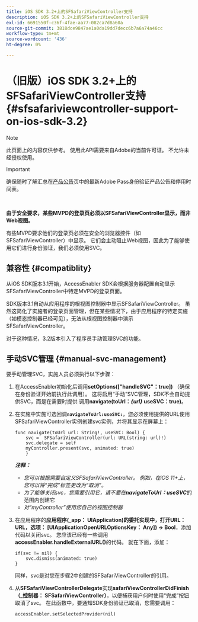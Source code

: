 ```yaml
---
title: iOS SDK 3.2+上的SFSafariViewController支持
description: iOS SDK 3.2+上的SFSafariViewController支持
exl-id: 6691550f-c36f-4fae-aa77-082ca7d8a60a
source-git-commit: 3818dce9847ae1a0da19dd7decc6b7a6a74a46cc
workflow-type: tm+mt
source-wordcount: '436'
ht-degree: 0%

---
```


# （旧版）iOS SDK 3.2+上的SFSafariViewController支持 {#sfsafariviewcontroller-support-on-ios-sdk-3.2}

>[!NOTE]
>
>此页面上的内容仅供参考。 使用此API需要来自Adobe的当前许可证。 不允许未经授权使用。

>[!IMPORTANT]
>
> 确保随时了解汇总在[产品公告](/help/authentication/product-announcements.md)页中的最新Adobe Pass身份验证产品公告和停用时间表。

</br>


**由于安全要求，某些MVPD的登录页必须以SFSafariViewController显示，而非Web视图。**

有些MVPD要求他们的登录页必须在安全的浏览器控件（如SFSafariViewController）中显示。 它们会主动阻止Web视图，因此为了能够使用它们进行身份验证，我们必须使用SVC。

## 兼容性 {#compatiblity}

从iOS SDK版本3.1开始，AccessEnabler SDK会根据服务器配置自动显示SFSafariViewController中特定MVPD的登录页面。

SDK版本3.1自动从应用程序的根视图控制器中显示SFSafariViewController。 虽然这简化了实施者的登录页面管理，但在某些情况下，由于应用程序的特定实施（如模态控制器已经可见），无法从根视图控制器中演示SFSafariViewController。

对于这种情况，3.2版本引入了程序员手动管理SVC的功能。

## 手动SVC管理 {#manual-svc-management}

要手动管理SVC，实施人员必须执行以下步骤：


1. 在AccessEnabler初始化后调用&#x200B;**setOptions([&quot;handleSVC&quot;：true])** （确保在身份验证开始前执行此调用）。 这将启用“手动”SVC管理，SDK不会自动提供SVC，而是在需要时提供     调用&#x200B;**navigate(toUrl：*{url}* useSVC：true)**。

1. 在实施中实施可选回调&#x200B;**`navigateToUrl:useSVC:`**，您必须使用提供的URL使用SFSafariViewController实例创建svc实例，并将其显示在屏幕上：

   ```obj-c
   func navigate(toUrl url: String!, useSVC: Bool) {
       svc =  SFSafariViewController(url: URL(string: url)!)
       svc.delegate = self
       myController.present(svc, animated: true)
       }
   ```

   ***注释：***

   - *您可以根据需要自定义SFSafariViewController。 例如，在iOS 11+上，您可以将“完成”标签更改为“取消”。*
   - *为了能够关闭svc，您需要引用它，请不要在&#x200B;**navigateToUrl：useSVC***的范围内创建它
   - *对“myController”使用您自己的视图控制器*


1. 在应用程序的&#x200B;**应用程序(\_app： UIApplication)的委托实现中，打开URL： URL，选项： \[UIApplicationOpenURLOptionsKey： Any\]) -\> Bool**，添加代码以关闭svc。 您应该已经有一些调用&#x200B;**accessEnabler.handleExternalURL()**&#x200B;的代码。 就在下面，添加：

   ```obj-c
   if(svc != nil) {
       svc.dismiss(animated: true)
   }
   ```

   同样，svc是对您在步骤2中创建的SFSafariViewController的引用。


1. 从&#x200B;**SFSafariViewControllerDelegate**&#x200B;实现&#x200B;**safariViewControllerDidFinish（\_控制器： SFSafariViewController）**，以便捕获用户何时使用“完成”按钮取消了svc。 在此函数中，要通知SDK身份验证已取消，您需要调用：

   ```obj-c
   accessEnabler.setSelectedProvider(nil)
   ```
